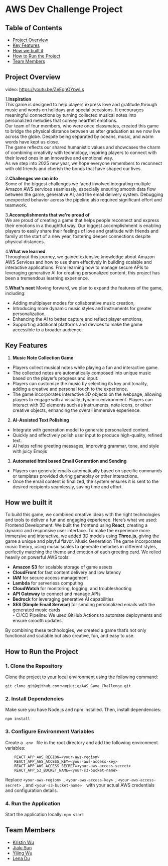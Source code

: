 # AWS Dev Challenge Project

## Table of Contents
- [Project Overview](#project-overview)
- [Key Features](#key-features)
- [How we built it](#How-we-built-it)
- [How to Run the Project](#how-to-run-the-project)
- [Team Members](#team-members)

## Project Overview
video: https://youtu.be/ZeEgnOYpwLs

1.**Inspiration**  
This game is designed to help players express love and gratitude through music and words on holidays and special occasions. It encourages meaningful connections by turning collected musical notes into personalized melodies that convey heartfelt emotions.  
Our team of four members, who were once classmates, created this game to bridge the physical distance between us after graduation as we now live across the globe. Despite being separated by oceans, music, and warm words have kept us close.  
The game reflects our shared humanistic values and showcases the charm of combining creativity with technology, inspiring players to connect with their loved ones in an innovative and emotional way.  
As we step into 2025 new year, we hope everyone remembers to reconnect with old friends and cherish the bonds that have shaped our lives.

2.**Challenges we ran into**  
Some of the biggest challenges we faced involved integrating multiple Amazon AWS services seamlessly, especially ensuring smooth data flow between the game, generative AI, and the email delivery system. Debugging unexpected behavior across the pipeline also required significant effort and teamwork.

3.**Accomplishments that we're proud of**  
We are proud of creating a game that helps people reconnect and express their emotions in a thoughtful way. Our biggest accomplishment is enabling players to easily share their feelings of love and gratitude with friends and family at the start of a new year, fostering deeper connections despite physical distances.

4.**What we learned**  
Throughout this journey, we gained extensive knowledge about Amazon AWS Services and how to use them effectively in building scalable and interactive applications. From learning how to manage secure APIs to leveraging generative AI for creating personalized content, this project has been a tremendous learning experience.

5.**What's next**
Moving forward, we plan to expand the features of the game, including:  
- Adding multiplayer modes for collaborative music creation,  
- Introducing more dynamic music styles and instruments for greater personalization,  
- Enhancing the AI to better capture and reflect player emotions,  
- Supporting additional platforms and devices to make the game accessible to a broader audience.  


## Key Features

1. **Music Note Collection Game**
- Players collect musical notes while playing a fun and interactive game.
- The collected notes are automatically composed into unique music based on the player’s progress and input.
- Players can customize the music by selecting its key and tonality, adding a creative and personal touch to the experience.
- The game incorporates interactive 3D objects on the webpage, allowing players to engage with a visually dynamic environment. Players can interact with 3D elements such as instruments, note icons, or other creative objects, enhancing the overall immersive experience.

2. **AI-Assisted Text Polishing**
- Integrate with generation model to generate personalized content.
- Quickly and effectively polish user input to produce high-quality, refined text.
- AI helps refine greeting messages, improving grammar, tone, and style with juicy Emojis

3. **Automated html based Email Generation and Sending**
- Players can generate emails automatically based on specific commands or templates provided during gameplay or other interactions.
- Once the email content is finalized, the system ensures it is sent to the desired recipients seamlessly, saving time and effort.

## How we built it

To build this game, we combined creative ideas with the right technologies and tools to deliver a fun and engaging experience. Here’s what we used:
Frontend Development:
We built the frontend using **React**, creating a dynamic and responsive user interface. To make the experience more immersive and interactive, we added 3D models using **Three.js**, giving the game a unique and playful flavor.
Music Generation
The game incorporates music theory, using music scales to generate melodies in different styles, perfectly matching the theme and emotion of each greeting card.
We relied heavily on powerful AWS tools: 
- **Amazon S3** for scalable storage of game assets  	
- **CloudFront** for fast content delivery and low latency  
- **IAM** for secure access management  
- **Lambda** for serverless computing  
- **CloudWatch** for monitoring, logging, and troubleshooting
- **API Gateway** to connect and manage APIs  
- **Bedrock** for leveraging generative AI capabilities  
- **SES (Simple Email Service)** for sending personalized emails with the generated music cards  
       - CI/CD Pipeline:
We used GitHub Actions to automate deployments and ensure smooth updates.

By combining these technologies, we created a game that’s not only functional and scalable but also creative, fun, and easy to use.

   
## How to Run the Project

### 1. Clone the Repository
Clone the project to your local environment using the following command:
```
git clone git@github.com:wuqiujie/AWS_Game_Challenge.git
```

### 2. Install Dependencies
Make sure you have Node.js and npm installed. Then, install dependencies:
   ```
   npm install
   ```

### 3. Configure Environment Variables
Create a  ```.env ``` file in the root directory and add the following environment variables:

        
        REACT_APP_AWS_REGION=<your-aws-region>
        REACT_APP_AWS_ACCESS_KEY=<your-aws-access-key>
        REACT_APP_AWS_ACCESS_SECRET=<your-aws-access-secret>
        REACT_APP_S3_BUCKET_NAME=<your-s3-bucket-name>
        

Replace  ```<your-aws-region> ```,  ```<your-aws-access-key> ```,  ```<your-aws-access-secret> ```, and  ```<your-s3-bucket-name>  ```with your actual AWS credentials and configuration details.



### 4. Run the Application 
Start the application locally: 
    ```
    npm start
    ```

## Team Members
* [Kristin Wu](https://github.com/wuqiujie)
* [Jialu Sun](https://github.com/sx18014) 
* [Yijing Wu](https://github.com/yijing-wu)
* [Lena Du](https://github.com/LenaDu)
